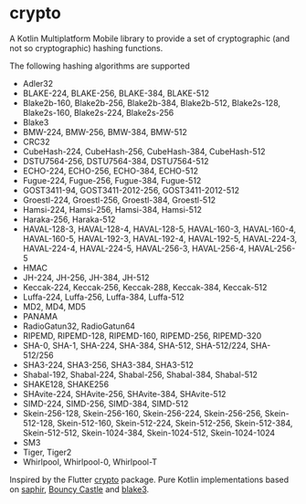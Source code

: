 # crypto

A Kotlin Multiplatform Mobile library to provide a set of cryptographic (and
not so cryptographic) hashing functions.

The following hashing algorithms are supported

- Adler32
- BLAKE-224, BLAKE-256, BLAKE-384, BLAKE-512
- Blake2b-160, Blake2b-256, Blake2b-384, Blake2b-512, Blake2s-128, Blake2s-160,
  Blake2s-224, Blake2s-256
- Blake3
- BMW-224, BMW-256, BMW-384, BMW-512
- CRC32
- CubeHash-224, CubeHash-256, CubeHash-384, CubeHash-512
- DSTU7564-256, DSTU7564-384, DSTU7564-512
- ECHO-224, ECHO-256, ECHO-384, ECHO-512
- Fugue-224, Fugue-256, Fugue-384, Fugue-512
- GOST3411-94, GOST3411-2012-256, GOST3411-2012-512
- Groestl-224, Groestl-256, Groestl-384, Groestl-512
- Hamsi-224, Hamsi-256, Hamsi-384, Hamsi-512
- Haraka-256, Haraka-512
- HAVAL-128-3, HAVAL-128-4, HAVAL-128-5, HAVAL-160-3, HAVAL-160-4, HAVAL-160-5,
  HAVAL-192-3, HAVAL-192-4, HAVAL-192-5, HAVAL-224-3, HAVAL-224-4, HAVAL-224-5,
  HAVAL-256-3, HAVAL-256-4, HAVAL-256-5
- HMAC
- JH-224, JH-256, JH-384, JH-512
- Keccak-224, Keccak-256, Keccak-288, Keccak-384, Keccak-512
- Luffa-224, Luffa-256, Luffa-384, Luffa-512
- MD2, MD4, MD5
- PANAMA
- RadioGatun32, RadioGatun64
- RIPEMD, RIPEMD-128, RIPEMD-160, RIPEMD-256, RIPEMD-320
- SHA-0, SHA-1, SHA-224, SHA-384, SHA-512, SHA-512/224, SHA-512/256
- SHA3-224, SHA3-256, SHA3-384, SHA3-512
- Shabal-192, Shabal-224, Shabal-256, Shabal-384, Shabal-512
- SHAKE128, SHAKE256
- SHAvite-224, SHAvite-256, SHAvite-384, SHAvite-512
- SIMD-224, SIMD-256, SIMD-384, SIMD-512
- Skein-256-128, Skein-256-160, Skein-256-224, Skein-256-256, Skein-512-128,
  Skein-512-160, Skein-512-224, Skein-512-256, Skein-512-384, Skein-512-512,
  Skein-1024-384, Skein-1024-512, Skein-1024-1024
- SM3
- Tiger, Tiger2
- Whirlpool, Whirlpool-0, Whirlpool-T

Inspired by the Flutter [crypto](https://pub.dev/packages/crypto)
package. Pure Kotlin implementations based on [saphir](https://github.com/sfuhrm/saphir-hash),
[Bouncy Castle](https://github.com/bcgit/bc-java/) and [blake3](https://github.com/rctcwyvrn/blake3).
